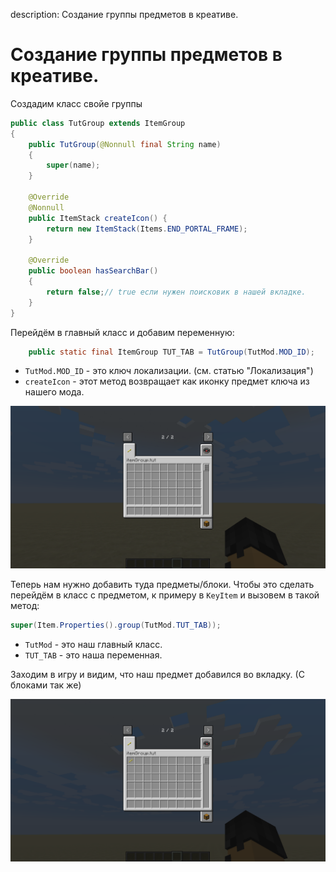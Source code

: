description: Создание группы предметов в креативе.

# Создание группы предметов в креативе.
Создадим класс свойе группы
```java
public class TutGroup extends ItemGroup
{
    public TutGroup(@Nonnull final String name)
    {
        super(name);
    }

    @Override
    @Nonnull
    public ItemStack createIcon() {
        return new ItemStack(Items.END_PORTAL_FRAME);
    }

    @Override
    public boolean hasSearchBar()
    {
        return false;// true если нужен поисковик в нашей вкладке.
    }
}
```
Перейдём в главный класс и добавим переменную:
```java
    public static final ItemGroup TUT_TAB = TutGroup(TutMod.MOD_ID);
```

* `TutMod.MOD_ID` - это ключ локализации. (см. статью "Локализация")
* `createIcon` - этот метод возвращает как иконку предмет ключа из нашего мода.

[![Вкладка 1](images/tab_1.png)](images/tab_1.png)

Теперь нам нужно добавить туда предметы/блоки. Чтобы это сделать перейдём в класс с предметом, к примеру в `KeyItem` и вызовем в такой метод:
```java
super(Item.Properties().group(TutMod.TUT_TAB));
```

* `TutMod` - это наш главный класс.
* `TUT_TAB` - это наша переменная.

Заходим в игру и видим, что наш предмет добавился во вкладку. (С блоками так же)

[![Вкладка 2](images/tab_2.png)](images/tab_2.png)
